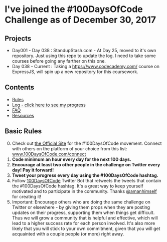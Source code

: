 # I've joined the #100DaysOfCode Challenge as of December 30, 2017

## Projects
* Day001 - Day 038 : StandupStash.com - At Day 25, moved to it's own repository. Just using this repo to update the log. I need to take some courses before going any farther on this one.
* Day 038 - Current : Taking a https://www.codecademy.com/ course on ExpressJS, will spin up a new repository for this coursework.

## Contents
* [Rules](rules.md)
* [Log - click here to see my progress](log.md)
* [FAQ](FAQ.md)
* [Resources](resources.md)

## Basic Rules
0. Check out [the Official Site](http://100daysofcode.com/) for the #100DaysOfCode movement. Connect with others on the platform of your choice from this list: www.100DaysOfCode.com/connect
3. **Code minimum an hour every day for the next 100 days.**
4. **Encourage at least two other people in the challenge on Twitter every day! Pay it forward!**
7. **Tweet your progress every day using the #100DaysOfCode hashtag.**
8. Follow [100DaysOfCode](https://twitter.com/_100DaysOfCode) Twitter Bot that retweets the tweets that contain the #100DaysOfCode hashtag. It's a great way to keep yourself motivated and to participate in the community. Thanks [@amanhimself](https://twitter.com/amanhimself) for creating it!
9. Important: Encourage others who are doing the same challenge on Twitter or elsewhere - by giving them props when they are posting updates on their progress, supporting them when things get difficult. Thus we will grow a community that is helpful and effective, which will lead to a higher success rate for each person involved. It's also more likely that you will stick to your own commitment, given that you will get acquainted with a couple people (or more) right away.
